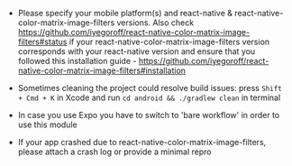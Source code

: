 - Please specify your mobile platform(s) and react-native & react-native-color-matrix-image-filters versions. Also check https://github.com/iyegoroff/react-native-color-matrix-image-filters#status if your react-native-color-matrix-image-filters version corresponds with your react-native version and ensure that you followed this installation guide - https://github.com/iyegoroff/react-native-color-matrix-image-filters#installation

- Sometimes cleaning the project could resolve build issues: press `Shift + Cmd + K` in Xcode and run `cd android && ./gradlew clean` in terminal

- In case you use Expo you have to switch to 'bare workflow' in order to use this module

- If your app crashed due to react-native-color-matrix-image-filters, please attach a crash log or provide a minimal repro
